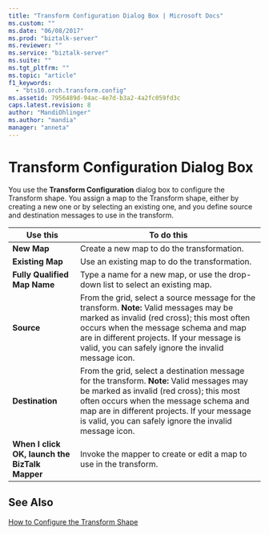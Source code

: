 ```yaml
---
title: "Transform Configuration Dialog Box | Microsoft Docs"
ms.custom: ""
ms.date: "06/08/2017"
ms.prod: "biztalk-server"
ms.reviewer: ""
ms.service: "biztalk-server"
ms.suite: ""
ms.tgt_pltfrm: ""
ms.topic: "article"
f1_keywords: 
  - "bts10.orch.transform.config"
ms.assetid: 7956489d-94ac-4e7d-b3a2-4a2fc059fd3c
caps.latest.revision: 8
author: "MandiOhlinger"
ms.author: "mandia"
manager: "anneta"
---
```

# Transform Configuration Dialog Box
You use the **Transform Configuration** dialog box to configure the Transform shape. You assign a map to the Transform shape, either by creating a new one or by selecting an existing one, and you define source and destination messages to use in the transform.  
  
|Use this|To do this|  
|--------------|----------------|  
|**New Map**|Create a new map to do the transformation.|  
|**Existing Map**|Use an existing map to do the transformation.|  
|**Fully Qualified Map Name**|Type a name for a new map, or use the drop-down list to select an existing map.|  
|**Source**|From the grid, select a source message for the transform. **Note:**  Valid messages may be marked as invalid (red cross); this most often occurs when the message schema and map are in different projects. If your message is valid, you can safely ignore the invalid message icon.|  
|**Destination**|From the grid, select a destination message for the transform. **Note:**  Valid messages may be marked as invalid (red cross); this most often occurs when the message schema and map are in different projects. If your message is valid, you can safely ignore the invalid message icon.|  
|**When I click OK, launch the BizTalk Mapper**|Invoke the mapper to create or edit a map to use in the transform.|  
  
## See Also  
 [How to Configure the Transform Shape](../core/how-to-configure-the-transform-shape.md)